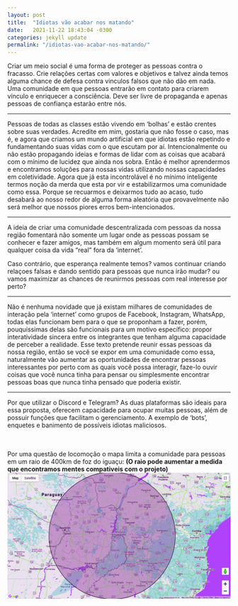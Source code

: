 ```yaml
---
layout: post
title:  "Idiotas vão acabar nos matando"
date:   2021-11-22 18:43:04 -0300
categories: jekyll update
permalink: "/idiotas-vao-acabar-nos-matando/"
---
```


Criar um meio social é uma forma de proteger as pessoas contra o fracasso. Crie relações certas
com valores e objetivos e talvez ainda temos alguma chance de defesa contra vinculos falsos que não
dão em nada. Uma comunidade em que pessoas entrarão em contato para criarem vínculo e enriquecer a consciência.
Deve ser livre de propaganda e apenas pessoas de confiança estarão entre nós.



---
Pessoas de todas as classes estão vivendo em ‘bolhas’  e  estão crentes sobre suas verdades. Acredite em mim, gostaria que não fosse o caso, mas é, e agora que criamos um mundo artificial em que idiotas estão repetindo e fundamentando suas vidas com o que escutam por aí. Intencionalmente ou não estão propagando ideias e formas de lidar com as coisas que acabará com o mínimo de lucidez que ainda nos sobra. Então é melhor aprendermos e encontramos soluções para nossas vidas utilizando nossas capacidades em coletividade. Agora que já esta incontrolável é no mínimo inteligente termos noção da merda que esta por vir  e estabilizarmos uma comunidade como essa. Porque se recuarmos e deixarmos tudo ao acaso, tudo desabará ao nosso redor de alguma forma aleatória que provavelmente não será melhor que nossos piores erros bem-intencionados.

----
A ideia de criar uma comunidade descentralizada com pessoas da nossa região fomentará não somente um lugar onde as pessoas possam se conhecer e fazer amigos, mas também em algum momento será útil para qualquer coisa da vida “real” fora da ‘internet’.


Caso contrário, que esperança realmente temos? vamos continuar criando relaçoes falsas e dando sentido para pessoas que nunca irão mudar? ou vamos maximizar as 
chances de reunirmos pessoas com real interesse por perto? 


-----
Não é nenhuma novidade que já existam milhares de comunidades de interação pela ‘internet’ como grupos de Facebook, Instagram, WhatsApp, todas elas funcionam bem para o que se proponham a fazer, porém, pouquíssimas delas são funcionais para um motivo específico: propor interatividade sincera entre os integrantes que tenham alguma capacidade de perceber a realidade. Esse texto pretende reunir essas pessoas da nossa região, então se você se expor em uma comunidade como essa, naturalmente vão aumentar as oportunidades de encontrar pessoas interessantes por perto com as quais você possa interagir, faze-lo ouvir coisas que você nunca tinha para pensar ou simplesmente encontrar pessoas boas que nunca tinha pensado que poderia existir. 

-----


Por que utilizar o Discord e Telegram? As duas plataformas são ideais para essa proposta, oferecem capacidade para ocupar muitas pessoas, além de possuir funções que facilitam  o gerenciamento. A exemplo de ‘bots’, enquetes e banimento de possíveis idiotas maliciosos.


<br/><br/>
Por uma questão de locomoção o mapa limita a comunidade para pessoas em um raio de 400km de foz do iguaçu:
**(O raio pode aumentar a medida que encontramos mentes compativeis com o projeto)**
![400km_rad](https://raw.githubusercontent.com/lavodky/ascese/gh-pages/assets/400km_rad_re.jpg)




